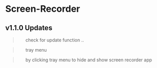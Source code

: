 # Screen-Recorder

## v1.1.0 Updates

> <ul>check for update function ..</ul>

> <ul>tray menu</ul>

> <ul>by clicking tray menu to hide and show screen recorder app</ul>
